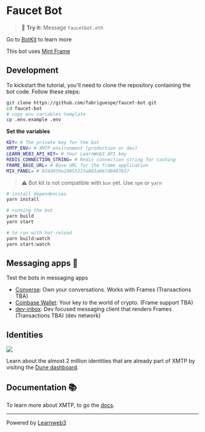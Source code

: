 # Faucet Bot

> 💬 **Try it:** Message `faucetbot.eth`

Go to [BotKit](https://github.com/xmtp/botkit) to learn more

This bot uses [Mint Frame](https://github.com/fabriguespe/mint-frame/)

## Development

To kickstart the tutorial, you'll need to clone the repository containing the bot code. Follow these steps:

```bash
git clone https://github.com/fabriguespe/faucet-bot.git
cd faucet-bot
# copy env variables template
cp .env.example .env
```

**Set the variables**

```bash
KEY= # The private key for the bot
XMTP_ENV= # XMTP environment (production or dev)
LEARN_WEB3_API_KEY= # Your LearnWeb3 API key
REDIS_CONNECTION_STRING= # Redis connection string for caching
FRAME_BASE_URL= # Base URL for the frame application
MIX_PANEL= # 034d959e29055215a083a6b7d8497b37
```

> ⚠️ Bot kit is not compatible with `bun` yet. Use `npm` or `yarn`

```bash
# install dependencies
yarn install

# running the bot
yarn build
yarn start

# to run with hot-reload
yarn build:watch
yarn start:watch
```

## Messaging apps 💬

Test the bots in messaging apps

- [Converse](https://getconverse.app/): Own your conversations. Works with Frames (Transactions TBA)
- [Coinbase Wallet](https://www.coinbase.com/wallet): Your key to the world of crypto. (Frame support TBA)
- [dev-inbox](https://dev-dev-inbox.vercel.app/): Dev focused messaging client that renders Frames (Transactions TBA) (dev network)

## Identities

![](https://github.com/xmtp/awesome-xmtp/assets/1447073/9bb4f8c2-321e-4b6d-b52e-2105d69c4d47)

Learn about the almost 2 million identities that are already part of XMTP by visiting the [Dune dashboard](https://dune.com/xmtp_team/dash).

## Documentation 📚

To learn more about XMTP, to go the [docs](https://docs.xmtp.org/).

---

Powered by <a href="https://learnweb3.io/faucets">Learnweb3</a>
